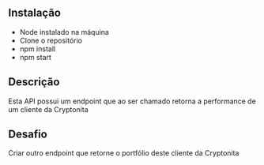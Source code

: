 ## Instalação
- Node instalado na máquina
- Clone o repositório
- npm install
- npm start

## Descrição
Esta API possui um endpoint que ao ser chamado retorna a performance de um cliente da Cryptonita

## Desafio
Criar outro endpoint que retorne o portfólio deste cliente da Cryptonita
